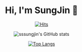 <div align="center">
  
<h1 align="center"> Hi, I'm SungJin 👋</h1>

[![Hits](https://hits.seeyoufarm.com/api/count/incr/badge.svg?url=https%3A%2F%2Fgithub.com%2Fsssungjin&count_bg=%2379C83D&title_bg=%23555555&icon=&icon_color=%23E7E7E7&title=hits&edge_flat=false)](https://hits.seeyoufarm.com)
</div>

<div align="center">
  
![sssungjin's GitHub stats](https://github-readme-stats.vercel.app/api?username=sssungjin&theme=swift&show_icons=true)

[![Top Langs](https://github-readme-stats.vercel.app/api/top-langs/?username=sssungjin&langs_count=10&layout=compact&theme=dark)](https://github.com/sssungjin/sssungjin)
</div>
</div>

<!--
**sssungjin/sssungjin** is a ✨ _special_ ✨ repository because its `README.md` (this file) appears on your GitHub profile.

Here are some ideas to get you started:

- 🔭 I’m currently working on ...
- 🌱 I’m currently learning ...
- 👯 I’m looking to collaborate on ...
- 🤔 I’m looking for help with ...
- 💬 Ask me about ...
- 📫 How to reach me: ...
- 😄 Pronouns: ...
- ⚡ Fun fact: ...
-->
